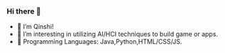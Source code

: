 ### Hi there 👋
- 🙂 I’m Qinshi!
- 💬 I’m  interesting in utilizing AI/HCI techniques to build game or apps.
- 🤔 Programming Languages: Java,Python,HTML/CSS/JS.


<!--
**Carolzhangzz/Carolzhangzz** is a ✨ _special_ ✨ repository because its `README.md` (this file) appears on your GitHub profile.

Here are some ideas to get you started:

- 🙂 I’m Qinshi!
- 🤔 I’m currently learning Java,Python,HTML/CSS/JS.
- 💬 I’m  interesting in utilizing AI/HCI techniques to build game or apps. 
- ⚡ Fun fact: 
-->
